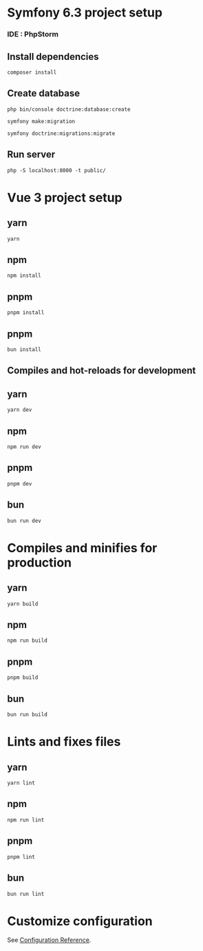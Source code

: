 

  

# Symfony 6.3 project setup

### IDE : PhpStorm




## Install dependencies
```
composer install
```
  

## Create database
```
php bin/console doctrine:database:create

symfony make:migration

symfony doctrine:migrations:migrate
```
  

## Run server
```
php -S localhost:8000 -t public/
```
  



  

# Vue 3 project setup

  



## yarn
```
yarn
```
  

## npm
```
npm install
```
  

## pnpm
```
pnpm install
```
  

## pnpm
```
bun install
```


  

## Compiles and hot-reloads for development

  



## yarn
```
yarn dev
```
  

## npm
```
npm run dev
```
  

## pnpm
```
pnpm dev
```
  

## bun
```
bun run dev
```

  

# Compiles and minifies for production

  



## yarn
```
yarn build
```
  

## npm
```
npm run build
```
  

## pnpm
```
pnpm build
```
  

## bun
```
bun run build
```


  

# Lints and fixes files

  



## yarn
```
yarn lint
```
  

## npm
```
npm run lint
```
  

## pnpm
```
pnpm lint
```
  

## bun
```
bun run lint
```

  

# Customize configuration

  

See [Configuration Reference](https://vitejs.dev/config/).